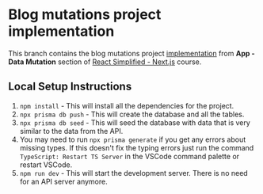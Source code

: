 # Blog mutations project implementation
This branch contains the blog mutations project [implementation](https://github.com/WebDevSimplified/Next.js-Simplified/tree/main/26-27-blog-mutations/before) from **App - Data Mutation** section of [React Simplified - Next.js](https://courses.webdevsimplified.com/view/courses/react-simplified-next-js/2344759-app-data-mutation/7523595-26-blog-mutation-introduction) course.

## Local Setup Instructions
1. `npm install` - This will install all the dependencies for the project.
2. `npx prisma db push` - This will create the database and all the tables.
3. `npx prisma db seed` - This will seed the database with data that is very similar to the data from the API.
4. You may need to run `npx prisma generate` if you get any errors about missing types. If this doesn't fix the typing errors just run the command `TypeScript: Restart TS Server` in the VSCode command palette or restart VSCode.
5. `npm run dev` - This will start the development server. There is no need for an API server anymore.
